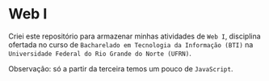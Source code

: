 # Web I

Criei este repositório para armazenar minhas atividades de `Web I`, disciplina ofertada no curso de `Bacharelado em Tecnologia da Informação (BTI)` na `Universidade Federal do Rio Grande do Norte (UFRN)`.

Observação: só a partir da terceira temos um pouco de `JavaScript`.
